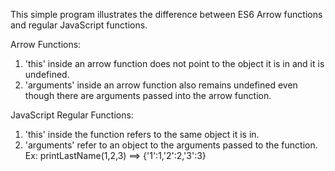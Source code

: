This simple program illustrates the difference between ES6 Arrow functions and regular JavaScript functions.


Arrow Functions:

 1. 'this' inside an arrow function does not point to the object it is in and it is undefined.
 2. 'arguments' inside an arrow function also remains undefined even though there are arguments passed into the arrow function.


JavaScript Regular Functions:

 1. 'this' inside the function refers to the same object it is in.
 2. 'arguments' refer to an object to the arguments passed to the function.
    Ex: printLastName(1,2,3) ==> {'1':1,'2':2,'3':3}